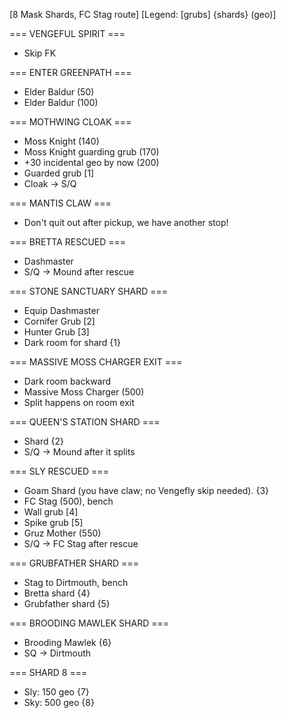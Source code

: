 [8 Mask Shards, FC Stag route]
[Legend: [grubs] {shards} (geo)]

=== VENGEFUL SPIRIT ===
- Skip FK

=== ENTER GREENPATH ===
- Elder Baldur (50)
- Elder Baldur (100)

=== MOTHWING CLOAK ===
- Moss Knight (140)
- Moss Knight guarding grub (170)
- +30 incidental geo by now (200)
- Guarded grub [1]
- Cloak -> S/Q

=== MANTIS CLAW ===
- Don't quit out after pickup, we have another stop!

=== BRETTA RESCUED ===
- Dashmaster
- S/Q -> Mound after rescue

=== STONE SANCTUARY SHARD ===
- Equip Dashmaster
- Cornifer Grub [2]
- Hunter Grub [3]
- Dark room for shard {1}

=== MASSIVE MOSS CHARGER EXIT ===
- Dark room backward
- Massive Moss Charger (500)
- Split happens on room exit

=== QUEEN'S STATION SHARD ===
- Shard {2}
- S/Q -> Mound after it splits

=== SLY RESCUED ===
- Goam Shard (you have claw; no Vengefly skip needed). {3}
- FC Stag (500), bench
- Wall grub [4]
- Spike grub [5]
- Gruz Mother (550)
- S/Q -> FC Stag after rescue

=== GRUBFATHER SHARD ===
- Stag to Dirtmouth, bench
- Bretta shard {4}
- Grubfather shard {5}

=== BROODING MAWLEK SHARD ===
- Brooding Mawlek {6}
- SQ -> Dirtmouth

=== SHARD 8 ===
- Sly: 150 geo {7}
- Sky: 500 geo {8}
